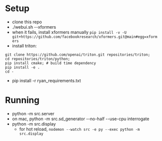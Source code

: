 # Setup 
- clone this repo
- ./webui.sh --xformers
- when it fails, install xformers manually `pip install -v -U git+https://github.com/facebookresearch/xformers.git@main#egg=xformers`
- install triton: 
```
git clone https://github.com/openai/triton.git repositories/triton;
cd repositories/triton/python;
pip install cmake; # build time dependency
pip install -e .
cd -
```
- pip install -r ryan_requirements.txt

# Running
- python -m src.server
- on mac, python -m src.sd_generator --no-half --use-cpu interrogate
- python -m src.display
  - for hot reload, `nodemon --watch src -e py --exec python -m src.display`
